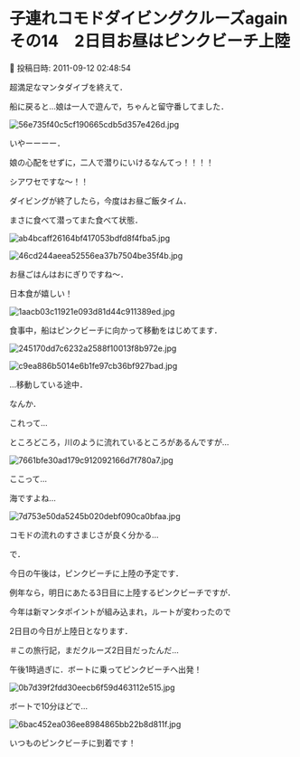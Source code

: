 # 子連れコモドダイビングクルーズagain　その14　2日目お昼はピンクビーチ上陸

📅 投稿日時: 2011-09-12 02:48:54

超満足なマンタダイブを終えて．





船に戻ると…娘は一人で遊んで，ちゃんと留守番してました．




![56e735f40c5cf190665cdb5d357e426d.jpg](images/56e735f40c5cf190665cdb5d357e426d.jpg)




いやーーーー．


娘の心配をせずに，二人で潜りにいけるなんてっ！！！！


シアワセですな～！！





ダイビングが終了したら，今度はお昼ご飯タイム．


まさに食べて潜ってまた食べて状態．




![ab4bcaff26164bf417053bdfd8f4fba5.jpg](images/ab4bcaff26164bf417053bdfd8f4fba5.jpg)






![46cd244aeea52556ea37b7504be35f4b.jpg](images/46cd244aeea52556ea37b7504be35f4b.jpg)







お昼ごはんはおにぎりですね～．


日本食が嬉しい！




![1aacb03c11921e093d81d44c911389ed.jpg](images/1aacb03c11921e093d81d44c911389ed.jpg)







食事中，船はピンクビーチに向かって移動をはじめてます．




![245170dd7c6232a2588f10013f8b972e.jpg](images/245170dd7c6232a2588f10013f8b972e.jpg)






![c9ea886b5014e6b1fe97cb36bf927bad.jpg](images/c9ea886b5014e6b1fe97cb36bf927bad.jpg)




…移動している途中．





なんか．


これって…


ところどころ，川のように流れているところがあるんですが…




![7661bfe30ad179c912092166d7f780a7.jpg](images/7661bfe30ad179c912092166d7f780a7.jpg)







ここって…


海ですよね…




![7d753e50da5245b020debf090ca0bfaa.jpg](images/7d753e50da5245b020debf090ca0bfaa.jpg)




コモドの流れのすさまじさが良く分かる…





で．


今日の午後は，ピンクビーチに上陸の予定です．


例年なら，明日にあたる3日目に上陸するピンクビーチですが．


今年は新マンタポイントが組み込まれ，ルートが変わったので


2日目の今日が上陸日となります．


＃この旅行記，まだクルーズ2日目だったんだ…





午後1時過ぎに．ボートに乗ってピンクビーチへ出発！




![0b7d39f2fdd30eecb6f59d463112e515.jpg](images/0b7d39f2fdd30eecb6f59d463112e515.jpg)




ボートで10分ほどで…




![6bac452ea036ee8984865bb22b8d811f.jpg](images/6bac452ea036ee8984865bb22b8d811f.jpg)




いつものピンクビーチに到着です！
